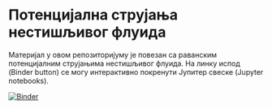 # Потенцијална струјања нестишљивог флуида 

Материјал у овом репозиторијуму је повезан са раванским потенцијалним струјањима нестишљивог флуида. На линку испод (Binder button) се могу интерактивно покренути Јупитер свеске (Jupyter notebooks).

[![Binder](https://mybinder.org/badge_logo.svg)](https://mybinder.org/v2/gh/cocicar/Potential_flow/HEAD)

